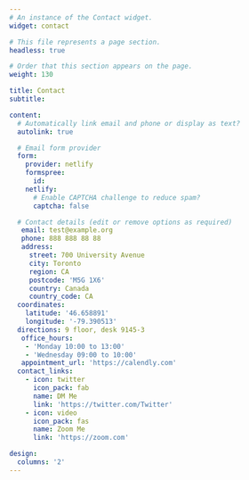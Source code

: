```yaml
---
# An instance of the Contact widget.
widget: contact

# This file represents a page section.
headless: true

# Order that this section appears on the page.
weight: 130

title: Contact
subtitle:

content:
  # Automatically link email and phone or display as text?
  autolink: true

  # Email form provider
  form:
    provider: netlify
    formspree:
      id:
    netlify:
      # Enable CAPTCHA challenge to reduce spam?
      captcha: false

  # Contact details (edit or remove options as required)
   email: test@example.org
   phone: 888 888 88 88
   address:
     street: 700 University Avenue
     city: Toronto
     region: CA
     postcode: 'M5G 1X6'
     country: Canada
     country_code: CA
  coordinates:
    latitude: '46.658891'
    longitude: '-79.390513'
  directions: 9 floor, desk 9145-3
   office_hours:
    - 'Monday 10:00 to 13:00'
    - 'Wednesday 09:00 to 10:00'
   appointment_url: 'https://calendly.com'
  contact_links:
    - icon: twitter
      icon_pack: fab
      name: DM Me
      link: 'https://twitter.com/Twitter'
    - icon: video
      icon_pack: fas
      name: Zoom Me
      link: 'https://zoom.com'

design:
  columns: '2'
---
```


